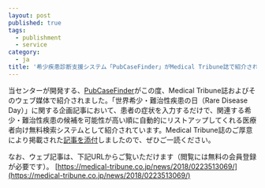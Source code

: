 ```yaml
---
layout: post
published: true
tags:
  - publishment
  - service
category:
  - ja
title: '希少疾患診断支援システム「PubCaseFinder」がMedical Tribune誌で紹介されました'
---
```

当センターが開発する、[PubCaseFinder](https://pubcasefinder.dbcls.jp/)がこの度、Medical Tribune誌およびそのウェブ媒体で紹介されました。「世界希少・難治性疾患の日（Rare Disease Day）」に関する企画記事において、患者の症状を入力するだけで、関連する希少・難治性疾患の候補を可能性が高い順に自動的にリストアップしてくれる医療者向け無料検索システムとして紹介されています。Medical Tribune誌のご厚意により掲載された[記事を添付](http://dbcls.rois.ac.jp/wp-content/uploads/2018/02/180227_PCF_web_article.pdf)しましたので、ぜひご一読ください。

なお、ウェブ記事は、下記URLからご覧いただけます（閲覧には無料の会員登録が必要です）。
[https://medical-tribune.co.jp/news/2018/0223513069/](https://medical-tribune.co.jp/news/2018/0223513069/)